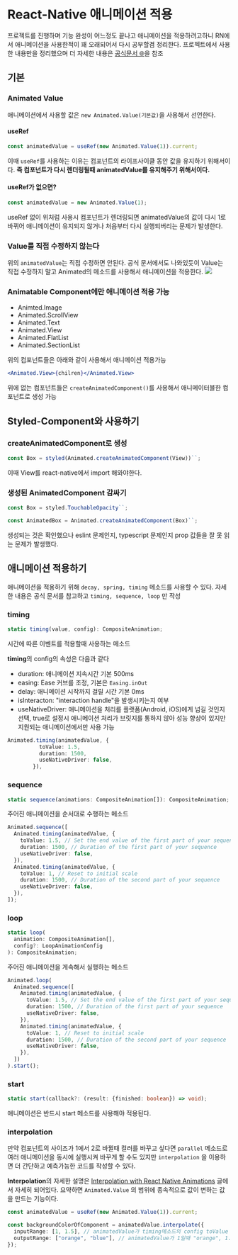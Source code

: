 # React-Native 애니메이션 적용

프로젝트를 진행하며 기능 완성이 어느정도 끝나고 애니메이션을 적용하려고하니
RN에서 애니메이션을 사용한적이 꽤 오래되어서 다시 공부할겸 정리한다.
프로젝트에서 사용한 내용만을 정리했으며 더 자세한 내용은 [공식문서 🌐](https://reactnative.dev/docs/animated)을 참조

## 기본

### Animated Value

애니메이션에서 사용할 값은 `new Animated.Value(기본값)`을 사용해서 선언한다.

#### useRef

```typescript
const animatedValue = useRef(new Animated.Value(1)).current;
```

이때 `useRef`를 사용하는 이유는 컴포넌트의 라이프사이클 동안 값을 유지하기 위해서이다. **즉 컴포넌트가 다시 렌더링될때 animatedValue를 유지해주기 위해서이다.**

#### useRef가 없으면?

```typescript
const animatedValue = new Animated.Value(1);
```

useRef 없이 위처럼 사용시 컴포넌트가 렌더링되면 animatedValue의 값이 다시 1로 바뀌어 애니메이션이 유지되지 않거나 처음부터 다시 실행되버리는 문제가 발생한다.

### Value를 직접 수정하지 않는다

위의 `animatedValue`는 직접 수정하면 안된다.
공식 문서에서도 나와있듯이 Value는 직접 수정하지 말고 Animated의 메소드를 사용해서 애니메이션을 적용한다.
![](https://velog.velcdn.com/images/strongorange/post/640cc7c7-50cf-4593-b841-c9b46bc6ef89/image.png)

### Animatable Component에만 애니메이션 적용 가능

- Animted.Image
- Animated.ScrollView
- Animated.Text
- Animated.View
- Animated.FlatList
- Animated.SectionList

위의 컴포넌트들은 아래와 같이 사용해서 애니메이션 적용가능

```jsx
<Animated.View>{chilren}</Animated.View>
```

위에 없는 컴포넌트들은 `createAnimatedComponent()`를 사용해서 애니메이터블한 컴포넌트로 생성 가능

## Styled-Component와 사용하기

### createAnimatedComponent로 생성

```typescript
const Box = styled(Animated.createAnimatedComponent(View))``;
```

이때 View를 react-native에서 import 해와야한다.

### 생성된 AnimatedComponent 감싸기

```typescript
const Box = styled.TouchableOpacity``;

const AnimatedBox = Animated.createAnimatedComponent(Box)``;
```

생성되는 것은 확인했으나 eslint 문제인지, typescript 문제인지 prop 값들을 잘 못 읽는 문제가 발생했다.

## 애니메이션 적용하기

애니메이션을 적용하기 위해 `decay, spring, timing` 메소드를 사용할 수 있다. 자세한 내용은 공식 문서를 참고하고 `timing, sequence, loop` 만 작성

### timing

```typescript
static timing(value, config): CompositeAnimation;
```

시간에 따른 이벤트를 적용할때 사용하는 메소드

**timing**의 config의 속성은 다음과 같다

- duration: 애니메이션 지속시간 기본 500ms
- easing: Ease 커브를 조정, 기본은 `Easing.inOut`
- delay: 애니메이션 시작까지 걸릴 시간 기본 0ms
- isInteracton: "interaction handle"을 발생시키는지 여부
- useNativeDriver: 애니메이션을 처리를 플랫폼(Android, iOS)에게 넘길 것인지 선택, true로 설정시 애니메이션 처리가 브릿지를 통하지 않아 성능 향상이 있지만 지원되는 애니메이션에서만 사용 가능

```typescript
Animated.timing(animatedValue, {
          toValue: 1.5,
          duration: 1500,
          useNativeDriver: false,
		}),
```

### sequence

```typescript
static sequence(animations: CompositeAnimation[]): CompositeAnimation;
```

주어진 애니메이션을 순서대로 수행하는 메소드

```typescript
Animated.sequence([
  Animated.timing(animatedValue, {
    toValue: 1.5, // Set the end value of the first part of your sequence
    duration: 1500, // Duration of the first part of your sequence
    useNativeDriver: false,
  }),
  Animated.timing(animatedValue, {
    toValue: 1, // Reset to initial scale
    duration: 1500, // Duration of the second part of your sequence
    useNativeDriver: false,
  }),
]);
```

### loop

```typescript
static loop(
  animation: CompositeAnimation[],
  config?: LoopAnimationConfig
): CompositeAnimation;
```

주어진 애니메이션을 게속해서 실행하는 메소드

```typescript
Animated.loop(
  Animated.sequence([
    Animated.timing(animatedValue, {
      toValue: 1.5, // Set the end value of the first part of your sequence
      duration: 1500, // Duration of the first part of your sequence
      useNativeDriver: false,
    }),
    Animated.timing(animatedValue, {
      toValue: 1, // Reset to initial scale
      duration: 1500, // Duration of the second part of your sequence
      useNativeDriver: false,
    }),
  ])
).start();
```

### start

```typescript
static start(callback?: (result: {finished: boolean}) => void);
```

애니메이션은 반드시 start 메소드를 사용해야 적용된다.

### interpolation

만약 컴포넌트의 사이즈가 1에서 2로 바뀔때 컬러를 바꾸고 싶다면 `parallel` 메소드로 여러 애니메이션을 동시에 실행시켜 바꾸게 할 수도 있지만 `interpolation` 을 이용하면 더 간단하고 예측가능한 코드를 작성할 수 있다.

**Interpolation**의 자세한 설명은 [Interpolation with React Native Animations](https://eveningkid.medium.com/interpolation-with-react-native-animations-853e467fe5c1) 글에서 자세히 되어있다.
요약하면 `Animated.Value` 의 범위에 종속적으로 값이 변하는 값을 만드는 기능이다.

```typescript
const animatedValue = useRef(new Animated.Value(1)).current;

const backgroundColorOfComponent = animatedValue.interpolate({
  inputRange: [1, 1.5], // animatedValue가 timing메소드의 config toValue 값으로 바뀌는 범위
  outputRange: ["orange", "blue"], // animatedValue가 1일때 "orange", 1.5 일때 "blue" 1과 1.5 사이로 값이 움직일때 backgroundColorOfComponent 의 값은 "orange" 와 "blue" 사이에서 자동으로 변함
});
```
